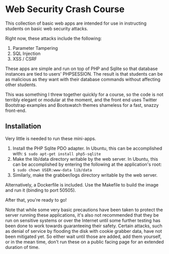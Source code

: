 Web Security Crash Course
====================

This collection of basic web apps are intended for use in instructing students on basic web security attacks.

Right now, these attacks include the following:

1. Parameter Tampering
2. SQL Injection
3. XSS / CSRF

These apps are simple and run on top of PHP and Sqlite so that database instances are tied to users' PHPSESSION. The result is that students can be as malicious as they want with their database commands without affecting other students.

This was something I threw together quickly for a course, so the code is not terribly elegant or modular at the moment, and the front end uses Twitter Bootstrap examples and Bootswatch themes shameless for a fast, snazzy front-end.

## Installation

Very little is needed to run these mini-apps.

1. Install the PHP Sqlite PDO adapter. In Ubuntu, this can be accomplished with: ```$ sudo apt-get install php5-sqlite```
2. Make the lib/data directory writable by the web server. In Ubuntu, this can be accomplished by entering the following at the application's root: ```$ sudo chown USER:www-data lib/data```
3. Similarly, make the grabber/logs directory writable by the web server.

Alternatively, a Dockerfile is included. Use the Makefile to build the image and run it (binding to port 50505).

After that, you're ready to go!

Note that while some very basic precautions have been taken to protect the server running these applications, it's also not recommended that they be run on sensitive systems or over the Internet until some further testing has been done to work towards guaranteeing their safety. Certain attacks, such as denial of service by flooding the disk with cookie grabber data, have not been mitigated yet. So either wait until those are added, add them yourself, or in the mean time, don't run these on a public facing page for an extended duration of time.
